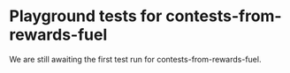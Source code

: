 # Playground tests for contests-from-rewards-fuel
We are still awaiting the first test run for contests-from-rewards-fuel.
